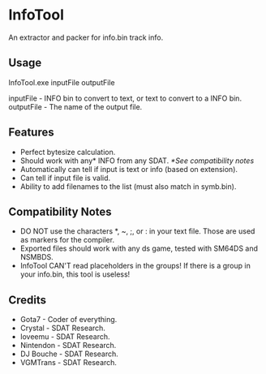 # InfoTool
An extractor and packer for info.bin track info.

## Usage
InfoTool.exe inputFile outputFile

inputFile - INFO bin to convert to text, or text to convert to a INFO bin.
outputFile - The name of the output file.

## Features
* Perfect bytesize calculation.
* Should work with any* INFO from any SDAT.   _*See compatibility notes_
* Automatically can tell if input is text or info (based on extension).
* Can tell if input file is valid.
* Ability to add filenames to the list (must also match in symb.bin).

## Compatibility Notes
* DO NOT use the characters *, ~, ;, or : in your text file. Those are used as markers for the compiler.
* Exported files should work with any ds game, tested with SM64DS and NSMBDS.
* InfoTool CAN'T read placeholders in the groups! If there is a group in your info.bin, this tool is useless!

## Credits
* Gota7 - Coder of everything.
* Crystal - SDAT Research.
* loveemu - SDAT Research.
* Nintendon - SDAT Research.
* DJ Bouche - SDAT Research.
* VGMTrans - SDAT Research.
